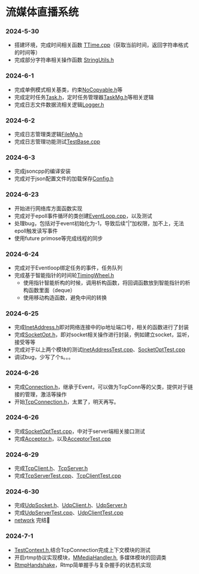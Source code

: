 <!--
 * @Author: Duanran 995122760@qq.com
 * @Date: 2024-06-30 18:27:36
 * @LastEditors: Duanran 995122760@qq.com
 * @LastEditTime: 2024-07-02 16:22:47
 * @FilePath: /VideoServer/readme.md
 * @Description: 
 * 
 * Copyright (c) 2024 by ${git_name_email}, All Rights Reserved. 
-->

# 流媒体直播系统
### 2024-5-30
- 搭建环境，完成时间相关函数 [TTime.cpp](src/base/TTime.cpp)（获取当前时间，返回字符串格式的时间等）
- 完成部分字符串相关操作函数 [StringUtils.h](src/base/StringUtils.h)
### 2024-6-1
- 完成单例模式相关基类，约束[NoCopyable.h](src/base/NoCopyable.h)等
- 完成定时任务[Task.h](src/base/Task.h)，定时任务管理器[TaskMg.h](src/base/TaskMg.h)等相关逻辑
- 完成日志文件数据流相关逻辑[Logger.h](src/base/Logger.h)
### 2024-6-2
- 完成日志管理类逻辑[FileMg.h](src/base/FileMg.h)
- 完成日志管理功能测试[TestBase.cpp](src/base/TestBase.cpp)
### 2024-6-3
- 完成jsoncpp的编译安装
- 完成对于json配置文件的加载保存[Config.h](src/base/Config.h)
### 2024-6-23
- 开始进行网络库方面函数实现
- 完成对于epoll事件循环的类创建[EventLoop.cpp](src/network/net/EventLoop.cpp)，以及测试
- 处理bug，包括对于event初始化为-1，导致后续“|”加权限，加不上，无法epoll触发读写事件
- 使用future primose等完成线程的同步
### 2024-6-24
- 完成对于Eventloop绑定任务的事件，任务队列 
- 完成基于智能指针的时间轮[TimingWheel.h](src/network/net/TimingWheel.h)
    - 使用指针智能析构的时候，调用析构函数，将回调函数放到智能指针的析构函数里面（deque）
    - 使用移动构造函数，避免中间的转换
### 2024-6-25
- 完成[InetAddress.h](src/network/base/InetAddress.h)即对网络连接中的ip地址端口号，相关的函数进行了封装
- 完成[SocketOpt.h](src/network/base/SocketOpt.h)，即对socket相关操作进行封装，例如建立socket，监听，接受等等
- 完成对于以上两个模块的测试[InetAddressTest.cpp](src/network/net/tests/InetAddressTest.cpp)、[SocketOptTest.cpp](src/network/net/tests/SocketOptTest.cpp)
- 调试bug，少写了个s。。。
### 2024-6-26
- 完成[Connection.h](src/network/net/Connection.h)，继承于Event，可以做为TcpConn等的父类，提供对于链接的管理，激活等操作
- 开始[TcpConnection.h](src/network/net/TcpConnection.h)，太累了，明天再写。
### 2024-6-26
- 完成[SocketOptTest.cpp](src/network/net/tests/SocketOptTest.cpp)，中对于server端相关接口测试
- 完成[Acceptor.h](src/network/net/Acceptor.h)，以及[AcceptorTest.cpp](src/network/net/tests/AcceptorTest.cpp)
### 2024-6-29
- 完成[TcpClient.h](src/network/TcpClient.h)、[TcpServer.h](src/network/TcpServer.h)
- 完成[TcpServerTest.cpp](src/network/net/tests/TcpServerTest.cpp)、[TcpClientTest.cpp](src/network/net/tests/TcpClientTest.cpp)
### 2024-6-30
- 完成[UdpSocket.h](src/network/net/UdpSocket.h)、[UdpClient.h](src/network/UdpClient.h)、[UdpServer.h](src/network/UdpServer.h)
- 完成[UdpServerTest.cpp](src/network/net/tests/UdpServerTest.cpp)、[UdpClientTest.cpp](src/network/net/tests/UdpClientTest.cpp)
- [network](src/network) 完结💐
### 2024-7-1
- [TestContext.h](src/network/TestContext.h),结合TcpConnection完成上下文模块的测试
- 开启rtmp协议实现模块，[MMediaHandler.h](src/mmedia/base/MMediaHandler.h), 多媒体模块的回调类
- [RtmpHandshake](src/mmedia/rtmp/RtmpHandshake.h)，Rtmp简单握手与复杂握手的状态机实现